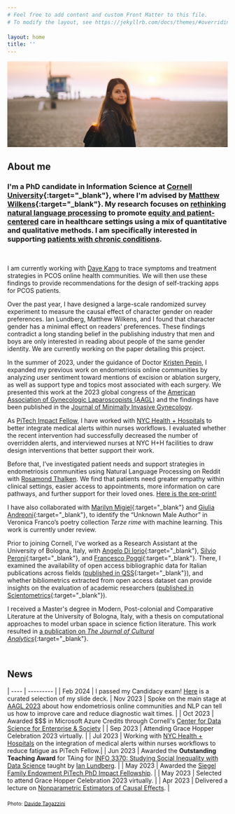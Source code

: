 ```yaml
---
# Feel free to add content and custom Front Matter to this file.
# To modify the layout, see https://jekyllrb.com/docs/themes/#overriding-theme-defaults

layout: home
title: ''
---
```


![A picture of myself at Venice Beach, LA at sunset :)](/assets/DSC04289%201.png)

## About me

### I'm a PhD candidate in Information Science at [Cornell University](http://infosci.cornell.edu/){:target="_blank"}, where I'm advised by [Matthew Wilkens](https://mattwilkens.com/){:target="_blank"}. My research focuses on <u>rethinking natural language processing</u> to promote <u>equity and patient-centered</u> care in healthcare settings using a mix of quantitative and qualitative methods. I am specifically interested in supporting <u>patients with chronic conditions</u>.

<br/>

<!-- Recently, I have evaluated the information quality, empathy and actionability of GPT4 responses to endometriosis patient questions. Specifically, I compared GPT4 performance at answering endometriosis questions vs general medical questions, as well as across prompting strategies. Based on these findings, I am currently formulating preliminary recommendations for patients on how to use minimal prompts to receive more accurate responses from GPT-based tools. -->

I am currently working with [Daye Kang](https://www.dayekang.info/) to trace symptoms and treatment strategies in PCOS online health communities. We will then use these findings to provide recommendations for the design of self-tracking apps for PCOS patients.

Over the past year, I have designed a large-scale randomized survey experiment to measure the causal effect of character gender on reader preferences. Ian Lundberg, Matthew Wilkens, and I found that character gender has a minimal effect on readers' preferences. These findings contradict a long standing belief in the publishing industry that men and boys are only interested in reading about people of the same gender identity. We are currently working on the paper detailing this project.

In the summer of 2023, under the guidance of Doctor [Kristen Pepin](https://weillcornell.org/kristen-pepin-md-phd), I expanded my previous work on endometriosis online communities by analyzing user sentiment toward mentions of excision or ablation surgery, as well as support type and topics most associated with each surgery. We presented this work at the 2023 global congress of the [American Association of Gynecologic Laparoscopists (AAGL)](aagl.org) and the findings have been published in the [Journal of Minimally Invasive Gynecology](https://doi.org/10.1016/j.jmig.2024.08.001).

As [PiTech Impact Fellow](https://www.pi.tech.cornell.edu/), I have worked with [NYC Health + Hospitals](https://www.nychealthandhospitals.org/) to better integrate medical alerts within nurses workflows. I evaluated whether the recent intervention had successfully decreased the number of overridden alerts, and interviewed nurses at NYC H+H facilities to draw design interventions that better support their work.

Before that, I’ve investigated patient needs and support strategies in endometriosis communities using Natural Language Processing on Reddit with [Rosamond Thalken](https://rosamondthalken.com/). We find that patients need greater empathy within clinical settings, easier access to appointments, more information on care pathways, and further support for their loved ones. [Here is the pre-print!](https://doi.org/10.1101/2024.02.27.24303445)

I have also collaborated with [Marilyn Migiel](https://romancestudies.cornell.edu/marilyn-migiel){:target="_blank"} and [Giulia Andreoni](https://romancestudies.cornell.edu/giulia-andreoni){:target="_blank"}, to identify the “Unknown Male Author” in Veronica Franco’s poetry collection *Terze rime* with machine learning. This work is currently under review.

Prior to joining Cornell, I've worked as a Research Assistant at the University of Bologna, Italy, with [Angelo Di Iorio](https://www.unibo.it/sitoweb/angelo.diiorio/en){:target="_blank"}, [Silvio Peroni](https://essepuntato.it/){:target="_blank"}, and [Francesco Poggi](http://personale.unimore.it/rubrica/dettaglio/fpoggi){:target="_blank"}. There, I examined the availability of open access bibliographic data for Italian publications across fields ([published in QSS](https://doi.org/10.1162/qss_a_00203){:target="_blank"}), and whether bibliometrics extracted from open access dataset can provide insights on the evaluation of academic researchers ([published in Scientometrics](https://doi.org/10.1007/s11192-022-04581-6){:target="_blank"}).

I received a Master's degree in Modern, Post-colonial and Comparative Literature at the University of Bologna, Italy, with a thesis on computational approaches to model urban space in science fiction literature. This work resulted in [a publication on _The Journal of Cultural Analytics_](https://doi.org/10.22148/001c.18120){:target="_blank"}.

<br/>

## News

| ---- | --------- |
| Feb 2024 | I passed my Candidacy exam! [Here](https://docs.google.com/presentation/d/1d8zZYhmgq5dP2t8_t4Q6VfFyfcWX_lwrm8XsXvXeulo/edit?usp=sharing) is a curated selection of my slide deck.
| Nov 2023 | Spoke on the main stage at [AAGL 2023](https://congress.aagl.org/) about how endometriosis online communities and NLP can tell us how to improve care and reduce diagnostic wait times. |
| Oct 2023 | Awarded $$$ in Microsoft Azure Credits through Cornell's [Center for Data Science for Enterprise & Society](https://datasciencecenter.cornell.edu/) |
| Sep 2023 | Attending Grace Hopper Celebration 2023 virtually. |
| Jul 2023 | Working with [NYC Health + Hospitals](https://www.nychealthandhospitals.org/) on the integration of medical alerts within nurses workflows to reduce fatigue as PiTech Fellow.|
| Jun 2023 | Awarded the **Outstanding Teaching Award** for TAing for [INFO 3370: Studying Social Inequality with Data Science](https://info3370.github.io/) taught by [Ian Lundberg](https://www.ianlundberg.org/). |
| May 2023 | Awarded the [Siegel Family Endowment PiTech PhD Impact Fellowship](https://www.pi.tech.cornell.edu/). |
| May 2023 | Selected to attend Grace Hopper Celebration 2023 virtually. |
| Apr 2023 | Delivered a lecture on [Nonparametric Estimators of Causal Effects](https://info3370.github.io/sp23/lessonplans/8c/). |


<sub>Photo: [Davide Tagazzini](https://www.instagram.com/tagazd/)</sub>